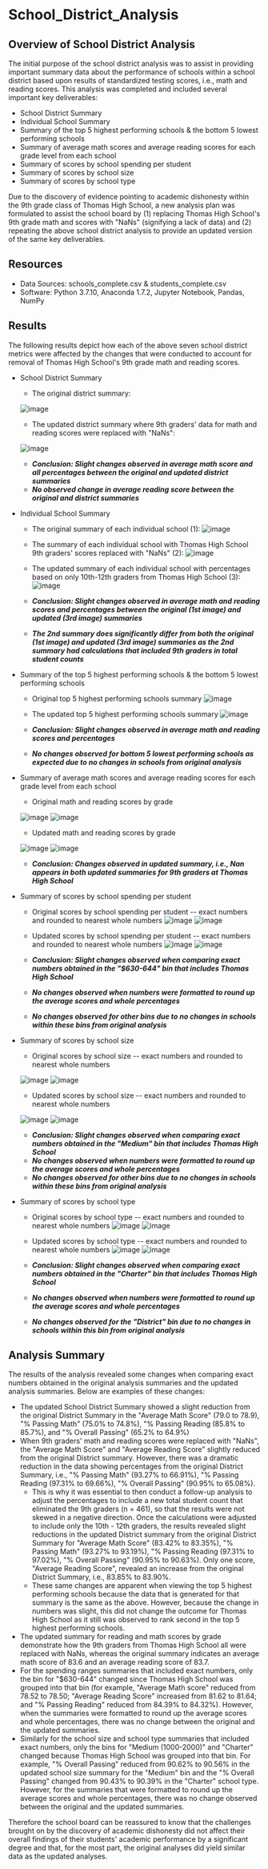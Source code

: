 # School_District_Analysis

## Overview of School District Analysis
The initial purpose of the school district analysis was to assist in providing important summary data about the performance of schools within a school district based upon results of standardized testing scores, i.e., math and reading scores. This analysis was completed and included several important key deliverables:
- School District Summary
- Individual School Summary
- Summary of the top 5 highest performing schools & the bottom 5 lowest performing schools
- Summary of average math scores and average reading scores for each grade level from each school
- Summary of scores by school spending per student
- Summary of scores by school size
- Summary of scores by school type

Due to the discovery of evidence pointing to academic dishonesty within the 9th grade class of Thomas High School, a new analysis plan was formulated to assist the school board by (1) replacing Thomas High School's 9th grade math and scores with "NaNs" (signifying a lack of data) and (2) repeating the above school district analysis to provide an updated version of the same key deliverables. 

## Resources
- Data Sources: schools_complete.csv & students_complete.csv
- Software: Python 3.7.10, Anaconda 1.7.2, Jupyter Notebook, Pandas, NumPy

## Results 
The following results depict how each of the above seven school district metrics were affected by the changes that were conducted to account for removal of Thomas High School's 9th grade math and reading scores.

- School District Summary
  - The original district summary:
  
  ![image](https://user-images.githubusercontent.com/85533099/133115610-3c8fee57-05e2-47af-9d44-b09b25966dc7.png)
  
  - The updated district summary where 9th graders' data for math and reading scores were replaced with "NaNs":
  
  ![image](https://user-images.githubusercontent.com/85533099/133024475-d9b034f3-8abb-48b5-9de8-71ea237f771b.png)
  
  - ***Conclusion: Slight changes observed in average math score and all percentages between the original and updated district summaries***
  - ***No observed change in average reading score between the original and district summaries***
  
- Individual School Summary 
  - The original summary of each individual school (1):
  ![image](https://user-images.githubusercontent.com/85533099/133024700-eafdc3a2-730b-4599-b641-372c9320e725.png)
  - The summary of each individual school with Thomas High School 9th graders' scores replaced with "NaNs" (2):
  ![image](https://user-images.githubusercontent.com/85533099/133024807-0d842abb-0908-4b4b-a461-93ccecd63eac.png)
  - The updated summary of each individual school with percentages based on only 10th-12th graders from Thomas High School (3):
  ![image](https://user-images.githubusercontent.com/85533099/133024932-80be3357-f6c9-484e-8bd3-900fa0f6016d.png)
  
  - ***Conclusion: Slight changes observed in average math and reading scores and percentages between the original (1st image) and updated (3rd image) summaries***
  - ***The 2nd summary does significantly differ from both the original (1st image) and updated (3rd image) summaries as the 2nd summary had calculations that included 9th graders in total student counts***

- Summary of the top 5 highest performing schools & the bottom 5 lowest performing schools
  - Original top 5 highest performing schools summary
  ![image](https://user-images.githubusercontent.com/85533099/133025094-3c188894-d053-465b-aa27-4e5c8e0320a5.png)
  - The updated top 5 highest performing schools summary
  ![image](https://user-images.githubusercontent.com/85533099/133025134-fc5b1568-4249-42f1-8993-3645f1f82c6e.png)
  
  - ***Conclusion: Slight changes observed in average math and reading scores and percentages***
  - ***No changes observed for bottom 5 lowest performing schools as expected due to no changes in schools from original analysis***

- Summary of average math scores and average reading scores for each grade level from each school
  - Original math and reading scores by grade
  
  ![image](https://user-images.githubusercontent.com/85533099/133027489-7ba48ac5-c1bb-46a3-ae22-5c8984b93623.png)
  ![image](https://user-images.githubusercontent.com/85533099/133027506-bf015622-0eae-4e0b-8921-b2eec9126aa2.png)


  - Updated math and reading scores by grade
  
  ![image](https://user-images.githubusercontent.com/85533099/133025642-a24fd149-e965-4880-bbe2-73e15d8d644d.png)
  ![image](https://user-images.githubusercontent.com/85533099/133025720-123d63eb-6d47-4c70-af19-d4b5aa7d3569.png)
  
  - ***Conclusion: Changes observed in updated summary, i.e., Nan appears in both updated summaries for 9th graders at Thomas High School***
  
- Summary of scores by school spending per student
  - Original scores by school spending per student -- exact numbers and rounded to nearest whole numbers
    ![image](https://user-images.githubusercontent.com/85533099/133026284-b830f80c-293d-4d87-b1b5-6b74af433a68.png)
    ![image](https://user-images.githubusercontent.com/85533099/133026269-10f3ccf9-56a2-484b-b65c-1bee01ca431d.png)
  - Updated scores by school spending per student -- exact numbers and rounded to nearest whole numbers
    ![image](https://user-images.githubusercontent.com/85533099/133026370-244a8ff1-0749-4925-9de1-e05e707e96b7.png)
    ![image](https://user-images.githubusercontent.com/85533099/133026380-9de05751-e8ef-4bd3-a780-a1d79d514f55.png)
    
  - ***Conclusion: Slight changes observed when comparing exact numbers obtained in the "$630-644" bin that includes Thomas High School***
  - ***No changes observed when numbers were formatted to round up the average scores and whole percentages***
  - ***No changes observed for other bins due to no changes in schools within these bins from original analysis***

- Summary of scores by school size
  - Original scores by school size -- exact numbers and rounded to nearest whole numbers
  
  ![image](https://user-images.githubusercontent.com/85533099/133026629-56eea832-b9f0-4910-8b59-2bc29a650ca5.png)
  ![image](https://user-images.githubusercontent.com/85533099/133026634-0b47aa7d-dd4a-4347-be08-ff7a93506eb5.png)
  
  - Updated scores by school size -- exact numbers and rounded to nearest whole numbers
  
  ![image](https://user-images.githubusercontent.com/85533099/133026657-2b9ac895-813f-479b-91f8-5af9af18e9c0.png)
  ![image](https://user-images.githubusercontent.com/85533099/133026664-23dad751-13d8-491c-8557-7f7a71bb81c4.png)
 
  - ***Conclusion: Slight changes observed when comparing exact numbers obtained in the "Medium" bin that includes Thomas High School***
  - ***No changes observed when numbers were formatted to round up the average scores and whole percentages***
  - ***No changes observed for other bins due to no changes in schools within these bins from original analysis***

- Summary of scores by school type
  - Original scores by school type -- exact numbers and rounded to nearest whole numbers
  ![image](https://user-images.githubusercontent.com/85533099/133026801-d6dcfb4e-23ba-43a0-97f1-2601a2b74e01.png)
  ![image](https://user-images.githubusercontent.com/85533099/133026808-fdc73cd8-50d4-4fcd-aa6d-ebe7ed0ef599.png)
  
  - Updated scores by school type -- exact numbers and rounded to nearest whole numbers
  ![image](https://user-images.githubusercontent.com/85533099/133026837-a777ccb7-949f-4eab-8458-5c38800e9dfa.png)
  ![image](https://user-images.githubusercontent.com/85533099/133026844-c11987d1-21ba-4b20-8262-1320478952dc.png)
  
  - ***Conclusion: Slight changes observed when comparing exact numbers obtained in the "Charter" bin that includes Thomas High School***
  - ***No changes observed when numbers were formatted to round up the average scores and whole percentages***
  - ***No changes observed for the "District" bin due to no changes in schools within this bin from original analysis***

## Analysis Summary
The results of the analysis revealed some changes when comparing exact numbers obtained in the original analysis summaries and the updated analysis summaries. Below are examples of these changes:
- The updated School District Summary showed a slight reduction from the original District Summary in the "Average Math Score" (79.0 to 78.9), "% Passing Math" (75.0% to 74.8%), "% Passing Reading (85.8% to 85.7%), and "% Overall Passing" (65.2% to 64.9%)
- When 9th graders' math and reading scores were replaced with "NaNs", the "Average Math Score" and "Average Reading Score" slightly reduced from the original District summary. However, there was a dramatic reduction in the data showing percentages from the original District Summary, i.e., "% Passing Math" (93.27% to 66.91%), "% Passing Reading (97.31% to 69.66%), "% Overall Passing" (90.95% to 65.08%). 
  - This is why it was essential to then conduct a follow-up analysis to adjust the percentages to include a new total student count that eliminated the 9th graders (n = 461),  so that the results were not skewed in a negative direction. Once the calculations were adjusted to include only the 10th - 12th graders, the results revealed slight reductions in the updated District summary from the original District Summary for "Average Math Score" (83.42% to 83.35%), "% Passing Math" (93.27% to 93.19%), "% Passing Reading (97.31% to 97.02%), "% Overall Passing" (90.95% to 90.63%). Only one score, "Average Reading Score", revealed an increase from the original District Summary, i.e., 83.85% to 83.90%.
  - These same changes are apparent when viewing the top 5 highest performing schools because the data that is generated for that summary is the same as the above. However, because the change in numbers was slight, this did not change the outcome for Thomas High School as it still was observed to rank second in the top 5 highest performing schools.
- The updated summary for reading and math scores by grade demonstrate how the 9th graders from Thomas High School all were replaced with NaNs, whereas the original summary indicates an average math score of 83.6 and an average reading score of 83.7. 
- For the spending ranges summaries that included exact numbers, only the bin for "$630-644" changed since Thomas High School was grouped into that bin (for example, "Average Math score" reduced from 78.52 to 78.50; "Average Reading Score" increased from 81.62 to 81.64; and "% Passing Reading" reduced from 84.39% to 84.32%). However, when the summaries were formatted to round up the average scores and whole percentages, there was no change between the original and the updated summaries. 
- Similarly for the school size and school type summaries that included exact numbers, only the bins for "Medium (1000-2000)" and "Charter" changed because Thomas High School was grouped into that bin. For example, "% Overall Passing" reduced from 90.62% to 90.56% in the updated school size summary for the "Medium" bin and the "% Overall Passing" changed from 90.43% to 90.39% in the "Charter" school type. However, for the summaries that were formatted to round up the average scores and whole percentages, there was no change observed between the original and the updated summaries. 

Therefore the school board can be reassured to know that the challenges brought on by the discovery of academic dishonesty did not affect their overall findings of their students' academic performance by a significant degree and that, for the most part, the original analyses did yield similar data as the updated analyses. 




